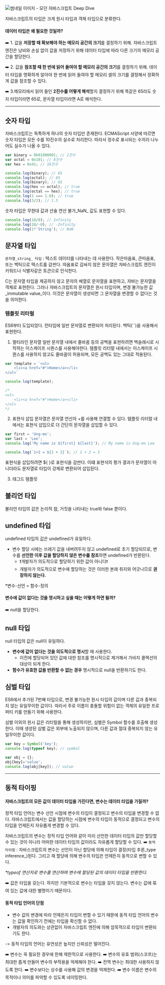 ![썸네일 이미지 - 모던 자바스크립트 Deep Dive](https://images.velog.io/images/kados22/post/d4e259db-c214-4efb-b82e-e727a5fab536/image.png)

자바스크립트의 타입은 크게 원시 타입과 객체 타입으로 분류한다.

#### 데이터 타입은 왜 필요한 것일까?
➡️ 1. 값을 **저장할 때 확보해야 하는 메모리 공간의 크기**를 결정하기 위해. 
자바스크립트 엔진은 낭비와 손실 없이 값을 저장하기 위해 데이터 타입에 따라 다른 크기의 메모리 공간을 할당한다.

➡️ 2. 값을 **참조할 때 한 번에 읽어 들여야 할 메모리 공간의 크기**를 결정하기 위해. 
데이터 타입을 명확하게 알아야 한 번에 읽어 들여야 할 메모리 셀의 크기를 결정해서 정확하게 값을 참조할 수 있다.

➡️ 3.메모리에서 읽어 들인 **2진수를 어떻게 해석**할지 결정하기 위해
똑같은 65라도 숫자 타입이라면 65로, 문자열 타입이라면 A로 해석한다.


---
## 숫자 타입
자바스크립트는 독특하게 하나의 숫자 타입만 존재한다. ECMAScript 사양에 따르면 숫자 타입은 모든 수를 10진수의 실수로 처리한다. 따라서 정수로 표시되는 수끼리 나누어도 실수가 나올 수 있다.
```JavaScript
var binary = 0b01000001; // 2진수
var octal = 0o101; // 8진수
var hex = 0x41; // 16진수

console.log(binary); // 65
console.log(octal); // 65
console.log(binary); // 65
console.log(hex == octal); // true
console.log(octal == hex); // true
console.log(1 === 1.0); // true
console.log(3/2); // 1.5
```

숫자 타입은 무한대 값과 산술 연산 불가_NaN_ 값도 표현할 수 있다.
```JavaScript
console.log(10/0); // Infinity
console.log(10/-0); // -Infinity
console.log(1*'String'); // NaN
```

## 문자열 타입
`문자열_string_ 타입` : 텍스트 데이터를 나타내는 데 사용한다. 작은따옴표, 큰따옴표, 또는 백틱으로 텍스트를 감싼다. 
따옴표로 감싸지 않은 문자열은 자바스크립트 엔진이 키워드나 식별자같은 토큰으로 인식한다.

C는 문자열 타입을 제공하지 않고 문자의 배열로 문자열을 표현하고, 자바는 문자열을 객체로 표현한다.
그러나 자바스크립트의 문자열은 원시 타입이며, 변경 불가능한 값_immutable value_이다. 이것은 문자열이 생성되면 그 문자열을 변경할 수 없다는 것을 의미한다.

### 템플릿 리터럴
ES6부터 도입되었다. 런타임에 일반 문자열로 변환되어 처리된다. 백틱(``)을 사용해서 표현한다.

1. 멀티라인 문자열
일반 문자열 내에서 줄바꿈 등의 공백을 표현하려면 백슬래시로 시작하는 이스케이프 시퀀스를 사용해야한다. 템플릿 리터럴 내에서는 이스케이프 시퀀스를 사용하지 않고도 줄바꿈이 허용되며, 모든 공백도 있는 그대로 적용된다.
```JavaScript
var template = `<ul>
    <li><a href="#">Home</a></li>
</ul>`

console.log(template); 

/*
<ul>
    <li><a href="#">Home</a></li>
</ul>
*/
```
  
2. 표현식 삽입
문자열은 문자열 연산자 +를 사용해 연결할 수 있다. 템플릿 리터럴 내에서는 표현식 삽입으로 더 간단히 문자열을 삽입할 수 있다.

```JavaScript
var first = 'Ung-mo';
var last = 'Lee';
console.log('My name is ${first} ${last}'); // My name is Ung-mo Lee

console.log(`1+2 = ${1 + 2}`); // 1 + 2 = 3
```
표현식을 삽입하려면 ${ }로 표현식을 감싼다. 이떄 표현식의 평가 결과가 문자열이 아니더라도 문자열로 타입이 강제로 변환되어 삽입된다.

3. 태그드 템플릿

## 불리언 타입
불리언 타입의 값은 논리적 참, 거짓을 나타내는 true와 false 뿐이다.

## undefined 타입
undefined 타입의 값은 undefined가 유일하다.

- 변수 할당 시에는 쓰레기 값을 내버려두지 않고 undefined로 초기 할당되므로, 변수를 **선언한 이후 값을 할당하지 않은 변수를 참조**하면 undefined가 반환된다.
  - ❗️개발자가 의도적으로 할당하기 위한 값이 아니다❗️
  - 개발자가 의도적으로 변수에 할당하는 것은 이러한 본래 취지와 어긋나므로 **권장하지 않는다.**

*변수-선언 = 함수-정의

#### 변수에 값이 없다는 것을 명시하고 싶을 때는 어떻게 하면 될까?
➡️ null을 할당한다.

## null 타입
null 타입의 값은 null이 유일하다.

- **변수에 값이 없다는 것을 의도적으로 명시**할 때 사용한다.
  - 이전에 할당되어 있던 값에 대한 참조를 명시적으로 제거해서 가비지 콜렉션의 대상이 되게 한다.
- **함수가 유효한 값을 반환할 수 없는 경우** 명시적으로 null을 반환하기도 한다.

## 심벌 타입
ES6에서 추가된 7번째 타입으로, 변경 불가능한 원시 타입의 값이며 다른 값과 중복되지 않는 유일무이한 값이다.
따라서 주로 이름이 충돌할 위험이 없는 객체의 유일한 프로퍼티 키를 만들기 위해 사용한다.

심벌 이외의 원시 값은 리터럴을 통해 생성하지만, 심벌은 Symbol 함수를 호출해 생성한다. 이때 생성된 심벌 값은 외부에 노출되지 않으며, 다른 값과 절대 중복되지 않는 유일무이한 값이다.

```JavaScript
var key = Symbol('key');
console.log(typeof key); // symbol

var obj = {};
obj[key]='value';
console.log(obj[key]); // value
```
---
## 동적 타이핑
#### 자바스크립트의 모든 값이 데이터 타입을 가진다면, 변수는 데이터 타입을 가질까?
정적 타입 언어는 변수 선언 시점에 변수의 타입이 결정되고 변수의 타입을 변경할 수 없다.
자바스크립트에서는 값을 할당하는 시점에 변수의 타입이 동적으로 결정되고 변수의 타입을 언제든지 자유롭게 변경할 수 있다.

자바스크립트의 변수는 정적 타입 언어와 같이 미리 선언한 데이터 타입의 값만 할당할 수 있는 것이 아니라 어떠한 데이터 타입의 값이라도 자유롭게 할당할 수 있다.
➡️ `동적 타이핑` : 자바스크립트의 변수는 선언이 아닌 할당에 의해 타입이 결정(타입 추론_type inference_)된다. 그리고 재 할당에 의해 변수의 타입은 언제든지 동적으로 변할 수 있다.

_*typeof 연산자로 변수를 연산하며 변수에 할당된 값의 데이터 타입을 반환한다._

➡️ 값은 타입을 갖는다. 하지만 기본적으로 변수는 타입을 갖지 않는다. 변수는 값에 묶여 있는 값에 대한 별명이기 때문이다.

#### 동적 타입 언어의 단점

- 변수 값의 변경에 따라 언제든지 타입이 변할 수 있기 때문에 동적 타입 언어의 변수는 값을 확인하기 전에는 타입을 확신할 수 없다.
- 개발자의 의도와는 상관없이 자바스크립트 엔진에 의해 암묵적으로 타입이 변환되기도 한다.

-> 동적 타입의 언어는 유연성은 높지만 신뢰성은 떨어진다.

➡️ 변수는 꼭 필요한 경우에 한해 제한적으로 사용한다.
➡️ 변수의 유효 범위(스코프)는 최대한 좁게 만들어 변수의 부작용을 억제해야 한다.
➡️ 전역 변수는 최대한 사용하지 않도록 한다.
➡️ 변수보다는 상수를 사용해 값의 변경을 억제한다.
➡️ 변수 이름은 변수의 목적이나 의미를 파악할 수 있도록 네이밍한다.
